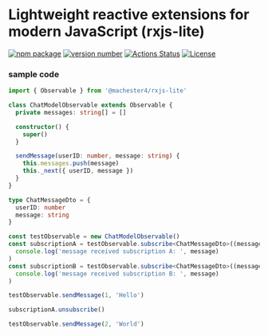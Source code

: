 # Lightweight reactive extensions for modern JavaScript (rxjs-lite)

[![npm package](https://img.shields.io/badge/npm%20i-rxjs--nano-brightgreen)](https://www.npmjs.com/package/rxjs-lite) [![version number](https://img.shields.io/npm/v/rxjs-lite?color=green&label=version)](https://github.com/machester4/rxja-nano/releases) [![Actions Status](https://github.com/machester4/rxjs-lite/workflows/Test/badge.svg)](https://github.com/machester4/rxjs-lite/actions) [![License](https://img.shields.io/github/license/machester4/rxjs-lite)](https://github.com/machester4/rxjs-lite/blob/main/LICENSE)

### sample code

```typescript
import { Observable } from '@machester4/rxjs-lite'

class ChatModelObservable extends Observable {
  private messages: string[] = []

  constructor() {
    super()
  }

  sendMessage(userID: number, message: string) {
    this.messages.push(message)
    this._next({ userID, message })
  }
}

type ChatMessageDto = {
  userID: number
  message: string
}

const testObservable = new ChatModelObservable()
const subscriptionA = testObservable.subscribe<ChatMessageDto>((message) =>
  console.log('message received subscription A: ', message)
)
const subscriptionB = testObservable.subscribe<ChatMessageDto>((message) =>
  console.log('message received subscription B: ', message)
)

testObservable.sendMessage(1, 'Hello')

subscriptionA.unsubscribe()

testObservable.sendMessage(2, 'World')
```
